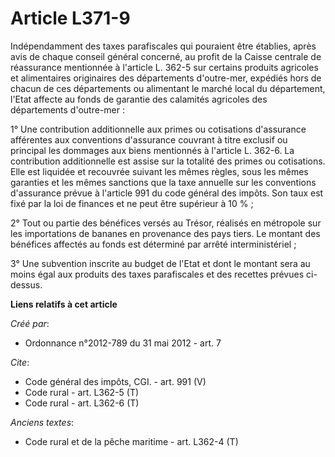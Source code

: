 # Article L371-9

Indépendamment des taxes parafiscales qui pouraient être établies, après avis de chaque conseil général concerné, au profit
de la Caisse centrale de réassurance mentionnée à l'article L. 362-5 sur certains produits agricoles et alimentaires
originaires des départements d'outre-mer, expédiés hors de chacun de ces départements ou alimentant le marché local du
département, l'Etat affecte au fonds de garantie des calamités agricoles des départements d'outre-mer : 

1° Une contribution additionnelle aux primes ou cotisations d'assurance afférentes aux conventions d'assurance couvrant à
titre exclusif ou principal les dommages aux biens mentionnés à l'article L. 362-6. La contribution additionnelle est assise
sur la totalité des primes ou cotisations. Elle est liquidée et recouvrée suivant les mêmes règles, sous les mêmes garanties
et les mêmes sanctions que la taxe annuelle sur les conventions d'assurance prévue à l'article 991 du code général des
impôts. Son taux est fixé par la loi de finances et ne peut être supérieur à 10 % ; 

2° Tout ou partie des bénéfices versés au Trésor, réalisés en métropole sur les importations de bananes en provenance des
pays tiers. Le montant des bénéfices affectés au fonds est déterminé par arrêté interministériel ; 

3° Une subvention inscrite au budget de l'Etat et dont le montant sera au moins égal aux produits des taxes parafiscales et
des recettes prévues ci-dessus.

**Liens relatifs à cet article**

_Créé par_:

  - Ordonnance n°2012-789 du 31 mai 2012 - art. 7

_Cite_:

  - Code général des impôts, CGI. - art. 991 (V)
  - Code rural - art. L362-5 (T)
  - Code rural - art. L362-6 (T)

_Anciens textes_:

  - Code rural et de la pêche maritime - art. L362-4 (T)
